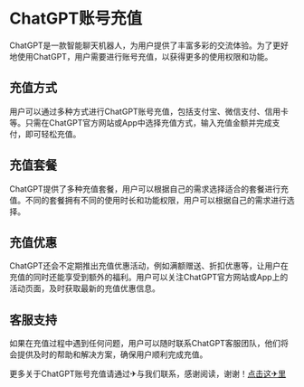 # ChatGPT账号充值

ChatGPT是一款智能聊天机器人，为用户提供了丰富多彩的交流体验。为了更好地使用ChatGPT，用户需要进行账号充值，以获得更多的使用权限和功能。

## 充值方式

用户可以通过多种方式进行ChatGPT账号充值，包括支付宝、微信支付、信用卡等。只需在ChatGPT官方网站或App中选择充值方式，输入充值金额并完成支付，即可轻松充值。

## 充值套餐

ChatGPT提供了多种充值套餐，用户可以根据自己的需求选择适合的套餐进行充值。不同的套餐拥有不同的使用时长和功能权限，用户可以根据自己的需求进行选择。

## 充值优惠

ChatGPT还会不定期推出充值优惠活动，例如满额赠送、折扣优惠等，让用户在充值的同时还能享受到额外的福利。用户可以关注ChatGPT官方网站或App上的活动页面，及时获取最新的充值优惠信息。

## 客服支持

如果在充值过程中遇到任何问题，用户可以随时联系ChatGPT客服团队，他们将会提供及时的帮助和解决方案，确保用户顺利完成充值。

更多关于ChatGPT账号充值请通过✈与我们联系，感谢阅读，谢谢！[点击这✈里](https://t.me/sjlmbot)
